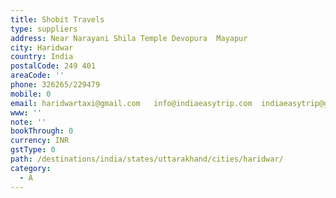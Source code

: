 ```yaml
---
title: Shobit Travels
type: suppliers
address: Near Narayani Shila Temple Devopura  Mayapur
city: Haridwar
country: India
postalCode: 249 401
areaCode: ''
phone: 326265/229479
mobile: 0
email: haridwartaxi@gmail.com   info@indiaeasytrip.com  indiaeasytrip@gmail.com
www: ''
note: ''
bookThrough: 0
currency: INR
gstType: 0
path: /destinations/india/states/uttarakhand/cities/haridwar/
category:
  - A
---
```



